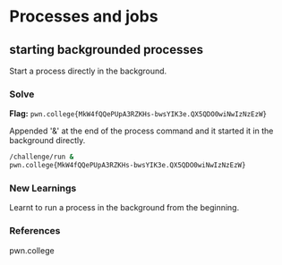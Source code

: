 # Processes and jobs

## starting backgrounded processes
Start a process directly in the background.

### Solve
**Flag:** `pwn.college{MkW4fQQePUpA3RZKHs-bwsYIK3e.QX5QDO0wiNwIzNzEzW}`

Appended '&' at the end of the process command and it started it in the background directly.

```bash
/challenge/run &
pwn.college{MkW4fQQePUpA3RZKHs-bwsYIK3e.QX5QDO0wiNwIzNzEzW}
```

### New Learnings
Learnt to run a process in the background from the beginning.

### References 
pwn.college
